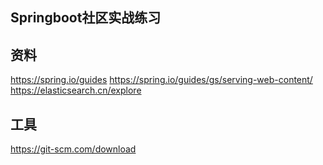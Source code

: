 ## Springboot社区实战练习

## 资料
https://spring.io/guides
https://spring.io/guides/gs/serving-web-content/
https://elasticsearch.cn/explore

## 工具
https://git-scm.com/download